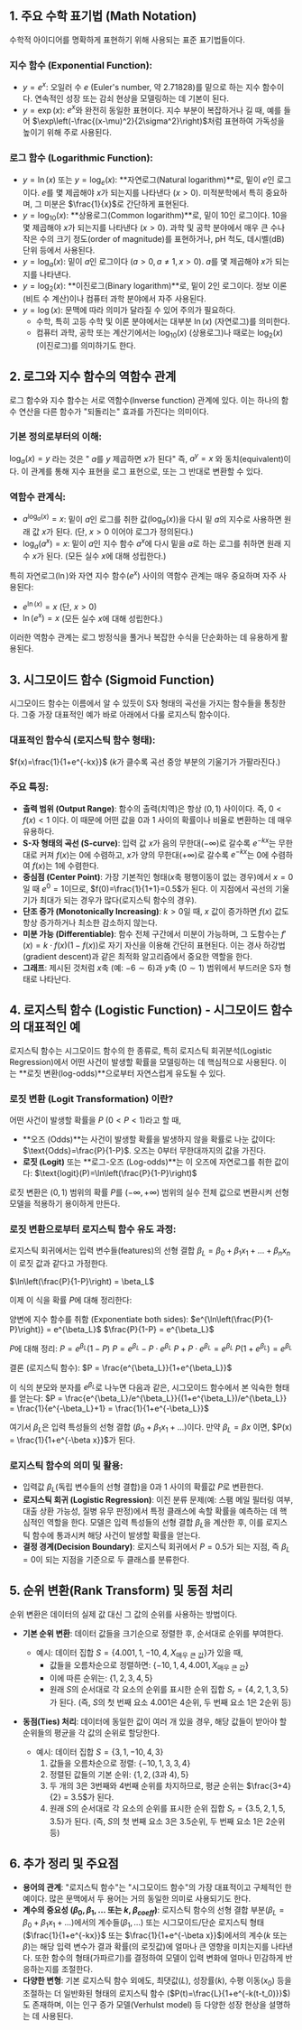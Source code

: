 
## 1. 주요 수학 표기법 (Math Notation)

수학적 아이디어를 명확하게 표현하기 위해 사용되는 표준 표기법들이다.

### 지수 함수 (Exponential Function):

* $y=e^x$: 오일러 수 $e$ (Euler's number, 약 2.71828)를 밑으로 하는 지수 함수이다. 연속적인 성장 또는 감쇠 현상을 모델링하는 데 기본이 된다.
* $y=\exp(x)$: $e^x$와 완전히 동일한 표현이다. 지수 부분이 복잡하거나 길 때, 예를 들어 $\exp\left(-\frac{(x-\mu)^2}{2\sigma^2}\right)$처럼 표현하여 가독성을 높이기 위해 주로 사용된다.

### 로그 함수 (Logarithmic Function):

* $y=\ln(x)$ 또는 $y=\log_e(x)$: **자연로그(Natural logarithm)**로, 밑이 $e$인 로그이다. $e$를 몇 제곱해야 $x$가 되는지를 나타낸다 ($x>0$). 미적분학에서 특히 중요하며, 그 미분은 $\frac{1}{x}$로 간단하게 표현된다.
* $y=\log_{10}(x)$: **상용로그(Common logarithm)**로, 밑이 10인 로그이다. 10을 몇 제곱해야 $x$가 되는지를 나타낸다 ($x>0$). 과학 및 공학 분야에서 매우 큰 수나 작은 수의 크기 정도(order of magnitude)를 표현하거나, pH 척도, 데시벨(dB) 단위 등에서 사용된다.
* $y=\log_a(x)$: 밑이 $a$인 로그이다 ($a>0, a \neq 1, x>0$). $a$를 몇 제곱해야 $x$가 되는지를 나타낸다.
* $y=\log_2(x)$: **이진로그(Binary logarithm)**로, 밑이 2인 로그이다. 정보 이론(비트 수 계산)이나 컴퓨터 과학 분야에서 자주 사용된다.
* $y=\log(x)$: 문맥에 따라 의미가 달라질 수 있어 주의가 필요하다.
    * 수학, 특히 고등 수학 및 이론 분야에서는 대부분 $\ln(x)$ (자연로그)를 의미한다.
    * 컴퓨터 과학, 공학 또는 계산기에서는 $\log_{10}(x)$ (상용로그)나 때로는 $\log_2(x)$ (이진로그)를 의미하기도 한다.
## 2. 로그와 지수 함수의 역함수 관계

로그 함수와 지수 함수는 서로 역함수(Inverse function) 관계에 있다. 이는 하나의 함수 연산을 다른 함수가 "되돌리는" 효과를 가진다는 의미이다.

### 기본 정의로부터의 이해:

$\log_a(x)=y$ 라는 것은 " $a$를 $y$ 제곱하면 $x$가 된다" 즉, $a^y=x$ 와 동치(equivalent)이다.
이 관계를 통해 지수 표현을 로그 표현으로, 또는 그 반대로 변환할 수 있다.

### 역함수 관계식:

* $a^{\log_a(x)}=x$: 밑이 $a$인 로그를 취한 값($\log_a(x)$)을 다시 밑 $a$의 지수로 사용하면 원래 값 $x$가 된다. (단, $x>0$ 이어야 로그가 정의된다.)
* $\log_a(a^x)=x$: 밑이 $a$인 지수 함수 $a^x$에 다시 밑을 $a$로 하는 로그를 취하면 원래 지수 $x$가 된다. (모든 실수 $x$에 대해 성립한다.)

특히 자연로그($\ln$)와 자연 지수 함수($e^x$) 사이의 역함수 관계는 매우 중요하며 자주 사용된다:

* $e^{\ln(x)}=x$  (단, $x>0$)
* $\ln(e^x)=x$  (모든 실수 $x$에 대해 성립한다.)

이러한 역함수 관계는 로그 방정식을 풀거나 복잡한 수식을 단순화하는 데 유용하게 활용된다.

## 3. 시그모이드 함수 (Sigmoid Function)

시그모이드 함수는 이름에서 알 수 있듯이 S자 형태의 곡선을 가지는 함수들을 통칭한다. 그중 가장 대표적인 예가 바로 아래에서 다룰 로지스틱 함수이다.

### 대표적인 함수식 (로지스틱 함수 형태):

$f(x)=\frac{1}{1+e^{-kx}}$
($k$가 클수록 곡선 중앙 부분의 기울기가 가팔라진다.)

### 주요 특징:

* **출력 범위 (Output Range)**: 함수의 출력(치역)은 항상 $(0,1)$ 사이이다. 즉, $0 < f(x) < 1$ 이다. 이 때문에 어떤 값을 0과 1 사이의 확률이나 비율로 변환하는 데 매우 유용하다.
* **S-자 형태의 곡선 (S-curve)**: 입력 값 $x$가 음의 무한대($-\infty$)로 갈수록 $e^{-kx}$는 무한대로 커져 $f(x)$는 0에 수렴하고, $x$가 양의 무한대($+\infty$)로 갈수록 $e^{-kx}$는 0에 수렴하여 $f(x)$는 1에 수렴한다. 
* **중심점 (Center Point)**: 가장 기본적인 형태($x$축 평행이동이 없는 경우)에서 $x=0$일 때 $e^0=1$이므로, $f(0)=\frac{1}{1+1}=0.5$가 된다. 이 지점에서 곡선의 기울기가 최대가 되는 경우가 많다(로지스틱 함수의 경우).
* **단조 증가 (Monotonically Increasing)**: $k>0$일 때, $x$ 값이 증가하면 $f(x)$ 값도 항상 증가하거나 최소한 감소하지 않는다.
* **미분 가능 (Differentiable)**: 함수 전체 구간에서 미분이 가능하며, 그 도함수는 $f'(x) = k \cdot f(x)(1-f(x))$로 자기 자신을 이용해 간단히 표현된다. 이는 경사 하강법(gradient descent)과 같은 최적화 알고리즘에서 중요한 역할을 한다.
* **그래프**: 제시된 것처럼 $x$축 (예: $-6 \sim 6$)과 $y$축 ($0 \sim 1$) 범위에서 부드러운 S자 형태로 나타난다.


## 4. 로지스틱 함수 (Logistic Function) - 시그모이드 함수의 대표적인 예

로지스틱 함수는 시그모이드 함수의 한 종류로, 특히 로지스틱 회귀분석(Logistic Regression)에서 어떤 사건이 발생할 확률을 모델링하는 데 핵심적으로 사용된다. 이는 **로짓 변환(log-odds)**으로부터 자연스럽게 유도될 수 있다.

### 로짓 변환 (Logit Transformation) 이란?

어떤 사건이 발생할 확률을 $P$ ($0<P<1$)라고 할 때,

* **오즈 (Odds)**는 사건이 발생할 확률을 발생하지 않을 확률로 나눈 값이다: $\text{Odds}=\frac{P}{1-P}$. 오즈는 0부터 무한대까지의 값을 가진다.
* **로짓 (Logit)** 또는 **로그-오즈 (Log-odds)**는 이 오즈에 자연로그를 취한 값이다:
    $\text{logit}(P)=\ln\left(\frac{P}{1-P}\right)$

로짓 변환은 $(0,1)$ 범위의 확률 $P$를 $(-\infty, +\infty)$ 범위의 실수 전체 값으로 변환시켜 선형 모델을 적용하기 용이하게 만든다.

### 로짓 변환으로부터 로지스틱 함수 유도 과정:

로지스틱 회귀에서는 입력 변수들(features)의 선형 결합 $\beta_L = \beta_0 + \beta_1x_1 + \dots + \beta_nx_n$ 이 로짓 값과 같다고 가정한다.

$\ln\left(\frac{P}{1-P}\right) = \beta_L$

이제 이 식을 확률 $P$에 대해 정리한다:

양변에 지수 함수를 취함 (Exponentiate both sides):
$e^{\ln\left(\frac{P}{1-P}\right)} = e^{\beta_L}$
$\frac{P}{1-P} = e^{\beta_L}$

$P$에 대해 정리:
$P = e^{\beta_L}(1-P)$
$P = e^{\beta_L} - P \cdot e^{\beta_L}$
$P + P \cdot e^{\beta_L} = e^{\beta_L}$
$P(1+e^{\beta_L}) = e^{\beta_L}$

결론 (로지스틱 함수):
$P = \frac{e^{\beta_L}}{1+e^{\beta_L}}$

이 식의 분모와 분자를 $e^{\beta_L}$로 나누면 다음과 같은, 시그모이드 함수에서 본 익숙한 형태를 얻는다:
$P = \frac{e^{\beta_L}/e^{\beta_L}}{(1+e^{\beta_L})/e^{\beta_L}} = \frac{1}{e^{-\beta_L}+1} = \frac{1}{1+e^{-\beta_L}}$

여기서 $\beta_L$은 입력 특성들의 선형 결합 ($\beta_0 + \beta_1x_1 + \dots$)이다. 만약 $\beta_L = \beta x$ 이면, $P(x) = \frac{1}{1+e^{-\beta x}}$가 된다.

### 로지스틱 함수의 의미 및 활용:

* 입력값 $\beta_L$(독립 변수들의 선형 결합)을 0과 1 사이의 확률값 $P$로 변환한다.
* **로지스틱 회귀 (Logistic Regression)**: 이진 분류 문제(예: 스팸 메일 필터링 여부, 대출 상환 가능성, 질병 유무 판정)에서 특정 클래스에 속할 확률을 예측하는 데 핵심적인 역할을 한다. 모델은 입력 특성들의 선형 결합 $\beta_L$을 계산한 후, 이를 로지스틱 함수에 통과시켜 해당 사건이 발생할 확률을 얻는다.
* **결정 경계(Decision Boundary)**: 로지스틱 회귀에서 $P=0.5$가 되는 지점, 즉 $\beta_L=0$이 되는 지점을 기준으로 두 클래스를 분류한다.


## 5. 순위 변환(Rank Transform) 및 동점 처리

순위 변환은 데이터의 실제 값 대신 그 값의 순위를 사용하는 방법이다.

* **기본 순위 변환**: 데이터 값들을 크기순으로 정렬한 후, 순서대로 순위를 부여한다.
    * 예시: 데이터 집합 $S = \{4.001, 1, -10, 4, X_{\text{매우 큰 값}}\}$가 있을 때,
        * 값들을 오름차순으로 정렬하면: $\{-10, 1, 4, 4.001, X_{\text{매우 큰 값}}\}$
        * 이에 따른 순위는: $\{1, 2, 3, 4, 5\}$
        * 원래 $S$의 순서대로 각 요소의 순위를 표시한 순위 집합 $S_r = \{4, 2, 1, 3, 5\}$가 된다.
        (즉, $S$의 첫 번째 요소 $4.001$은 4순위, 두 번째 요소 $1$은 2순위 등)

* **동점(Ties) 처리**: 데이터에 동일한 값이 여러 개 있을 경우, 해당 값들이 받아야 할 순위들의 평균을 각 값의 순위로 할당한다.
    * 예시: 데이터 집합 $S = \{3, 1, -10, 4, 3\}$
        1.  값들을 오름차순으로 정렬: $\{-10, 1, 3, 3, 4\}$
        2.  정렬된 값들의 기본 순위: $\{1, 2, (\text{3과 4}), 5\}$
        3.  두 개의 $3$은 $3$번째와 $4$번째 순위를 차지하므로, 평균 순위는 $\frac{3+4}{2} = 3.5$가 된다.
        4.  원래 $S$의 순서대로 각 요소의 순위를 표시한 순위 집합 $S_r = \{3.5, 2, 1, 5, 3.5\}$가 된다.
        (즉, $S$의 첫 번째 요소 $3$은 $3.5$순위, 두 번째 요소 $1$은 $2$순위 등)
## 6. 추가 정리 및 주요점

* **용어의 관계**: "로지스틱 함수"는 "시그모이드 함수"의 가장 대표적이고 구체적인 한 예이다. 많은 문맥에서 두 용어는 거의 동일한 의미로 사용되기도 한다.
* **계수의 중요성 ($\beta_0, \beta_1, \dots$ 또는 $k$, $\beta_{coeff}$)**: 로지스틱 함수의 선형 결합 부분($\beta_L = \beta_0 + \beta_1x_1 + \dots$)에서의 계수들($\beta_1, \dots$) 또는 시그모이드/단순 로지스틱 형태($\frac{1}{1+e^{-kx}}$ 또는 $\frac{1}{1+e^{-\beta x}}$)에서의 계수($k$ 또는 $\beta$)는 해당 입력 변수가 결과 확률(의 로짓값)에 얼마나 큰 영향을 미치는지를 나타낸다. 또한 함수의 형태(가파르기)를 결정하여 모델이 입력 변화에 얼마나 민감하게 반응하는지를 조절한다.
* **다양한 변형**: 기본 로지스틱 함수 외에도, 최댓값($L$), 성장률($k$), 수평 이동($x_0$) 등을 조절하는 더 일반화된 형태의 로지스틱 함수 ($P(t)=\frac{L}{1+e^{-k(t-t_0)}}$)도 존재하며, 이는 인구 증가 모델(Verhulst model) 등 다양한 성장 현상을 설명하는 데 사용된다.
